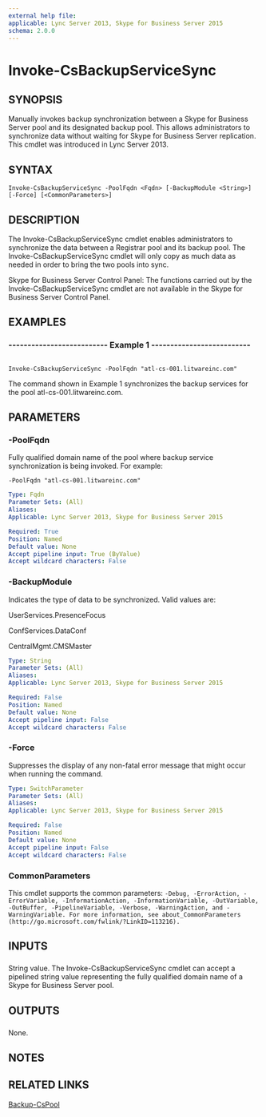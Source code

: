 ```yaml
---
external help file: 
applicable: Lync Server 2013, Skype for Business Server 2015
schema: 2.0.0
---
```


# Invoke-CsBackupServiceSync

## SYNOPSIS

Manually invokes backup synchronization between a Skype for Business Server pool and its designated backup pool.
This allows administrators to synchronize data without waiting for Skype for Business Server replication.
This cmdlet was introduced in Lync Server 2013.



## SYNTAX

```
Invoke-CsBackupServiceSync -PoolFqdn <Fqdn> [-BackupModule <String>] [-Force] [<CommonParameters>]
```

## DESCRIPTION

The Invoke-CsBackupServiceSync cmdlet enables administrators to synchronize the data between a Registrar pool and its backup pool.
The Invoke-CsBackupServiceSync cmdlet will only copy as much data as needed in order to bring the two pools into sync.

Skype for Business Server Control Panel: The functions carried out by the Invoke-CsBackupServiceSync cmdlet are not available in the Skype for Business Server Control Panel.



## EXAMPLES

### -------------------------- Example 1 -------------------------- 
```

Invoke-CsBackupServiceSync -PoolFqdn "atl-cs-001.litwareinc.com"
```

The command shown in Example 1 synchronizes the backup services for the pool atl-cs-001.litwareinc.com.


## PARAMETERS

### -PoolFqdn
Fully qualified domain name of the pool where backup service synchronization is being invoked.
For example:

`-PoolFqdn "atl-cs-001.litwareinc.com"`

```yaml
Type: Fqdn
Parameter Sets: (All)
Aliases: 
Applicable: Lync Server 2013, Skype for Business Server 2015

Required: True
Position: Named
Default value: None
Accept pipeline input: True (ByValue)
Accept wildcard characters: False
```

### -BackupModule

Indicates the type of data to be synchronized.
Valid values are:

UserServices.PresenceFocus

ConfServices.DataConf

CentralMgmt.CMSMaster



```yaml
Type: String
Parameter Sets: (All)
Aliases: 
Applicable: Lync Server 2013, Skype for Business Server 2015

Required: False
Position: Named
Default value: None
Accept pipeline input: False
Accept wildcard characters: False
```

### -Force
Suppresses the display of any non-fatal error message that might occur when running the command.

```yaml
Type: SwitchParameter
Parameter Sets: (All)
Aliases: 
Applicable: Lync Server 2013, Skype for Business Server 2015

Required: False
Position: Named
Default value: None
Accept pipeline input: False
Accept wildcard characters: False
```

### CommonParameters
This cmdlet supports the common parameters: `-Debug, -ErrorAction, -ErrorVariable, -InformationAction, -InformationVariable, -OutVariable, -OutBuffer, -PipelineVariable, -Verbose, -WarningAction, and -WarningVariable. For more information, see about_CommonParameters (http://go.microsoft.com/fwlink/?LinkID=113216).`

## INPUTS

###  
String value.
The Invoke-CsBackupServiceSync cmdlet can accept a pipelined string value representing the fully qualified domain name of a Skype for Business Server pool.

## OUTPUTS

###  
None.

## NOTES

## RELATED LINKS

[Backup-CsPool]()
